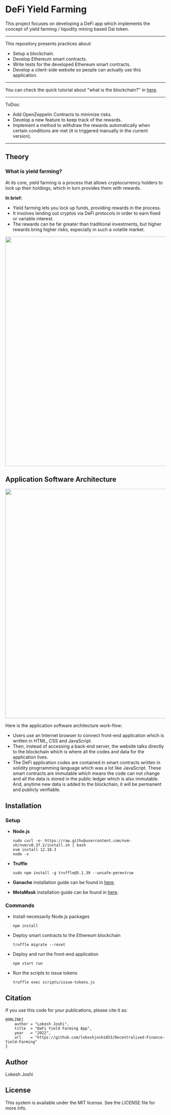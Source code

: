 # DeFi Yield Farming

This project focuses on developing a DeFi app which implements the concept of yield farming / liquidity mining based Dai token.

---
This repository presents practices about:
- Setup a blockchain.
- Develop Ethereum smart contracts.
- Write tests for the developed Ethereum smart contracts. 
- Develop a client-side website so people can actually use this application.
---

You can check the quick tutorial about "what is the blockchain?" in [here](https://ahmetozlu93.medium.com/blockchain-in-a-nutshell-8ad72743971e).

---
ToDos:
- Add OpenZeppelin Contracts to minimize risks.
- Develop a new feature to keep track of the rewards.
- Implement a method to withdraw the rewards automatically when certain conditions are met (it is triggered manually in the current version).
---

## Theory

### What is yield farming?

At its core, yield farming is a process that allows cryptocurrency holders to lock up their holdings, which in turn provides them with rewards.

**In brief:**

- Yield farming lets you lock up funds, providing rewards in the process.
- It involves lending out cryptos via DeFi protocols in order to earn fixed or variable interest.
- The rewards can be far greater than traditional investments, but higher rewards bring higher risks, especially in such a volatile market.

<p align="center">
  <img src="https://user-images.githubusercontent.com/22610163/118402446-91963780-b672-11eb-9574-12e19fb789f9.png" | width=720>
</p>

## Application Software Architecture

<p align="center">
  <img src="https://user-images.githubusercontent.com/22610163/104122166-729a3880-5354-11eb-9088-5123e47990d2.png" | width=720>
</p>

Here is the application software architecture work-flow:
- Users use an Internet browser to connect front-end application which is written in HTML, CSS and JavaScript. 
- Then, instead of accessing a back-end server, the website talks directly to the blockchain which is where all the codes and data for the application lives. 
- The DeFi application codes are contained in smart contracts written in solidity progrramming language which was a lot like JavaScript. These smart contracts are immutable which means the code can not change and all the data is stored in the public ledger which is also immutable. And, anytime new data is added to the blockchain, it will be permanent and publicly verifiable.

## Installation

### Setup

- **Node.js**

      sudo curl -o- https://raw.githubusercontent.com/nvm-sh/nvm/v0.37.2/install.sh | bash
      nvm install 12.18.3
      node -v

- **Truffle**

      sudo npm install -g truffle@5.1.39 --unsafe-perm=true

- **Ganache** installation guide can be found in [here](https://www.trufflesuite.com/ganache).

- **MetaMask** installation guide can be found in [here](https://metamask.io/).

### Commands

- Install necessarily Node.js packages

      npm install

- Deploy smart contracts to the Ethereum blockchain

      truffle migrate --reset
      
- Deploy and run the front-end application

      npm start run
      
- Run the scripts to issue tokens

      truffle exec scripts/issue-tokens.js


## Citation
If you use this code for your publications, please cite it as:

    @ONLINE{
        author = "Lokesh Joshi",
        title  = "DeFi Yield Farming App",
        year   = "2022",
        url    = "https://github.com/lokeshjoshi053/Decentralised-Finance-Yield-Farming"
    }


## Author
Lokesh Joshi

## License
This system is available under the MIT license. See the LICENSE file for more info.

